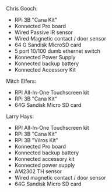Chris Gooch:
- RPi 3B "Cana Kit"
- Konnected Pro board
- Wired Passive IR sensor
- Wired Magnetic contact / door sensor
- 64 G Sandisk MicroSD card
- 5 port 10/100 dumb ethernet switch
- Konnected Power Supply
- Konnected backup battery
- Konnected Accessory Kit


Mitch Elfers:
- RPI All-In-One Touchscreen kit
- RPi 3B "Cana Kit"
- 64G Sandisk Micro SD card


Larry Hays:
- RPI All-In-One Touchscreen kit
- RPi 3B "Cana Kit"
- RPi 3B "Vilros Kit"
- Konnected Pro board
- Konnected backup battery
- Konnected accessory kit
- Konnected power supply
- AM2302 TH sensor
- Wired magnetic contact / door sensor
- 64G Sandisk Micro SD card
